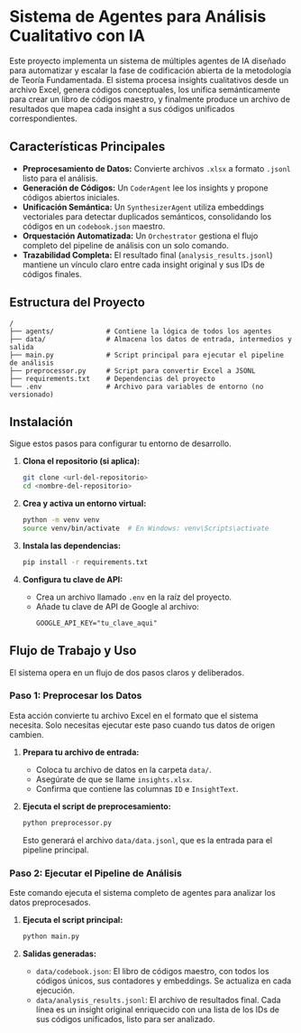 # Sistema de Agentes para Análisis Cualitativo con IA

Este proyecto implementa un sistema de múltiples agentes de IA diseñado para automatizar y escalar la fase de codificación abierta de la metodología de Teoría Fundamentada. El sistema procesa insights cualitativos desde un archivo Excel, genera códigos conceptuales, los unifica semánticamente para crear un libro de códigos maestro, y finalmente produce un archivo de resultados que mapea cada insight a sus códigos unificados correspondientes.

## Características Principales

- **Preprocesamiento de Datos:** Convierte archivos `.xlsx` a formato `.jsonl` listo para el análisis.
- **Generación de Códigos:** Un `CoderAgent` lee los insights y propone códigos abiertos iniciales.
- **Unificación Semántica:** Un `SynthesizerAgent` utiliza embeddings vectoriales para detectar duplicados semánticos, consolidando los códigos en un `codebook.json` maestro.
- **Orquestación Automatizada:** Un `Orchestrator` gestiona el flujo completo del pipeline de análisis con un solo comando.
- **Trazabilidad Completa:** El resultado final (`analysis_results.jsonl`) mantiene un vínculo claro entre cada insight original y sus IDs de códigos finales.

## Estructura del Proyecto

```
/
├── agents/             # Contiene la lógica de todos los agentes
├── data/               # Almacena los datos de entrada, intermedios y salida
├── main.py             # Script principal para ejecutar el pipeline de análisis
├── preprocessor.py     # Script para convertir Excel a JSONL
├── requirements.txt    # Dependencias del proyecto
└── .env                # Archivo para variables de entorno (no versionado)
```

## Instalación

Sigue estos pasos para configurar tu entorno de desarrollo.

1.  **Clona el repositorio (si aplica):**
    ```bash
    git clone <url-del-repositorio>
    cd <nombre-del-repositorio>
    ```

2.  **Crea y activa un entorno virtual:**
    ```bash
    python -m venv venv
    source venv/bin/activate  # En Windows: venv\Scripts\activate
    ```

3.  **Instala las dependencias:**
    ```bash
    pip install -r requirements.txt
    ```

4.  **Configura tu clave de API:**
    - Crea un archivo llamado `.env` en la raíz del proyecto.
    - Añade tu clave de API de Google al archivo:
      ```
      GOOGLE_API_KEY="tu_clave_aqui"
      ```

## Flujo de Trabajo y Uso

El sistema opera en un flujo de dos pasos claros y deliberados.

### Paso 1: Preprocesar los Datos

Esta acción convierte tu archivo Excel en el formato que el sistema necesita. Solo necesitas ejecutar este paso cuando tus datos de origen cambien.

1.  **Prepara tu archivo de entrada:**
    - Coloca tu archivo de datos en la carpeta `data/`.
    - Asegúrate de que se llame `insights.xlsx`.
    - Confirma que contiene las columnas `ID` e `InsightText`.

2.  **Ejecuta el script de preprocesamiento:**
    ```bash
    python preprocessor.py
    ```
    Esto generará el archivo `data/data.jsonl`, que es la entrada para el pipeline principal.

### Paso 2: Ejecutar el Pipeline de Análisis

Este comando ejecuta el sistema completo de agentes para analizar los datos preprocesados.

1.  **Ejecuta el script principal:**
    ```bash
    python main.py
    ```

2.  **Salidas generadas:**
    - `data/codebook.json`: El libro de códigos maestro, con todos los códigos únicos, sus contadores y embeddings. Se actualiza en cada ejecución.
    - `data/analysis_results.jsonl`: El archivo de resultados final. Cada línea es un insight original enriquecido con una lista de los IDs de sus códigos unificados, listo para ser analizado.